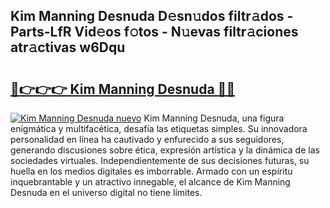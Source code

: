 ## Kim Manning Desnuda D𝚎sn𝚞dos filtr𝚊dos - Parts-LfR Vid𝚎os f𝚘tos - N𝚞evas filtr𝚊ciones atr𝚊ctivas w6Dqu

# <h2><a href="http://mb9bzx.tromn.icu/?c=Kim+Manning+Desnuda">🔗👉👉👉 Kim Manning Desnuda 🔗🔗</a></h2>

[![Kim Manning Desnuda nuevo](https://i.imgur.com/pEAQMta.gif)](http://mb9bzx.tromn.icu/?c=Kim+Manning+Desnuda)
Kim Manning Desnuda, una figura enigmática y multifacética, desafía las etiquetas simples. Su innovadora personalidad en línea ha cautivado y enfurecido a sus seguidores, generando discusiones sobre ética, expresión artística y la dinámica de las sociedades virtuales. Independientemente de sus decisiones futuras, su huella en los medios digitales es imborrable. Armado con un espíritu inquebrantable y un atractivo innegable, el alcance de Kim Manning Desnuda en el universo digital no tiene límites.
